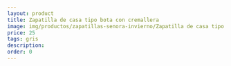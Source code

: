 ```yaml
---
layout: product
title: Zapatilla de casa tipo bota con cremallera
image: img/productos/zapatillas-senora-invierno/Zapatilla de casa tipo bota con cremallera=25=gris.webp
price: 25
tags: gris
description: 
order: 0
---
```

